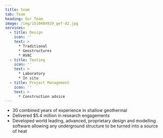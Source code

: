 ```yaml
---
title: team
tab: Team
heading: Our Team
image: /img/1510404929_gef-d2.jpg
services:
  - title: Design
    icon: ''
    text: >
      * Traditional
      * Geostructures
      * HVAC
  - title: Testing
    icon: ''
    text: >
      * Laboratory
      * In situ
  - title: Project Management
    icon: ''
    text: >
      * Construction advice
---
```

* 30 combined years of experience in shallow geothermal
* Delivered $5.4 million in research engagements
* Developed world leading, advanced, proprietary design and modelling software allowing any underground structure to be turned into a source of heat
